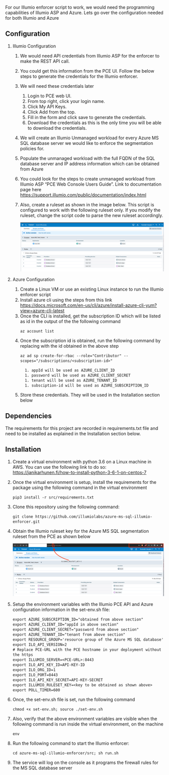 For our Illumio enforcer script to work, we would need the programming capabilities of Illumio ASP and Azure. Lets go over the configuration needed for both Illumio and Azure

## Configuration

1. Illumio Configuration
   1. We would need API credentials from Illumio ASP for the enforcer to make the REST API call. 
   1. You could get this information from the PCE UI. Follow the below steps to generate the credentials for the Illumio enforcer. 
   1. We will need these credentials later 
      1. Login to PCE web UI.
      1. From top right, click your login name.
      1. Click My API Keys.
      1. Click Add from the top.
      1. Fill in the form and click save to generate the credentials.
      1. Download the credentials as this is the only time you will be able to download the credentials.
   1. We will create an Illumio Unmanaged workload for every Azure MS SQL database server we would like to enforce the segmentation policies for.
   1. Populate the unmanaged workload with the full FQDN of the SQL database server and IP address information which can be obtained from Azure
   1. You could look for the steps to create unmanaged workload from Illumio ASP “PCE Web Console Users Guide”. 
   Link to documentation page here https://support.illumio.com/public/documentation/index.html
   1. Also, create a ruleset as shown in the image below. This script is configured to work with the following ruleset only. 
   If you modify the ruleset, change the script code to parse the new ruleset accordingly.

       ![](images/illumio-ruleset-rules-config.jpg)

1. Azure Configuration
   1. Create a Linux VM or use an existing Linux instance to run the Illumio enforcer script
   1. Install azure cli using the steps from this link https://docs.microsoft.com/en-us/cli/azure/install-azure-cli-yum?view=azure-cli-latest
   1. Once the CLI is installed, get the subscription ID which will be listed as id in the output of the the following command
      ```
      az account list
      ```
   1. Once the subscription id is obtained, run the following command by replacing <subscription-id> with the id obtained in the above step
      ```
      az ad sp create-for-rbac --role="Contributor" --scopes="/subscriptions/<subscription-id>"
      ```
            1. appId will be used as AZURE_CLIENT_ID
            1. password will be used as AZURE_CLIENT_SECRET
            1. tenant will be used as AZURE_TENANT_ID
            1. subsciption-id will be used as AZURE_SUBSCRIPTION_ID

   1. Store these credentials. They will be used in the Installation section below

## Dependencies

The requirements for this project are recorded in requirements.txt file and need to be installed as explained
in the Installation section below.

## Installation

1. Create a virtual environment with python 3.6 on a Linux machine in AWS.
You can use the following link to do so: https://janikarhunen.fi/how-to-install-python-3-6-1-on-centos-7
1. Once the virtual environment is setup, install the requirements for the package using the following command in the virtual environment
   ```
   pip3 install -r src/requirements.txt
   ```
1. Clone this repository using the following command:
   ```
   git clone https://github.com/illumiolabs/azure-ms-sql-illumio-enforcer.git
   ```

1. Obtain the Illumio ruleset key for the Azure MS SQL segmentation ruleset from the PCE as shown below

      ![](images/illumio-ruleset-key.jpg)

1. Setup the environment variables with the Illumio PCE API and Azure configuration information in the set-env.sh file:
   ```
   export AZURE_SUBSCRIPTION_ID="obtained from above section"
   export AZURE_CLIENT_ID="appId in above section"
   export AZURE_CLIENT_SECRET="password from above section"
   export AZURE_TENANT_ID="tenant from above section"
   export RESOURCE_GROUP='resource group of the Azure MS SQL database'
   export ILO_API_VERSION=2
   # Replace PCE-URL with the PCE hostname in your deployment without the https
   export ILLUMIO_SERVER=<PCE-URL>:8443
   export ILO_API_KEY_ID=API-KEY-ID
   export ILO_ORG_ID=1
   export ILO_PORT=8443
   export ILO_API_KEY_SECRET=API-KEY-SECRET
   export ILLUMIO_RULESET_KEY=<key to be obtained as shown above>
   export POLL_TIMER=600

   ```
1. Once, the set-env.sh file is set, run the following command
   ``` 
   chmod +x set-env.sh; source ./set-env.sh
   ```
1. Also, verify that the above environment variables are visible when the following command is run inside the virtual environment, on the machine
   ```
   env
   ```
1. Run the following command to start the Illumio enforcer:
   ```
   cd azure-ms-sql-illumio-enforcer/src; sh run.sh
   ```
1. The service will log on the console as it programs the firewall rules for the MS SQL database server